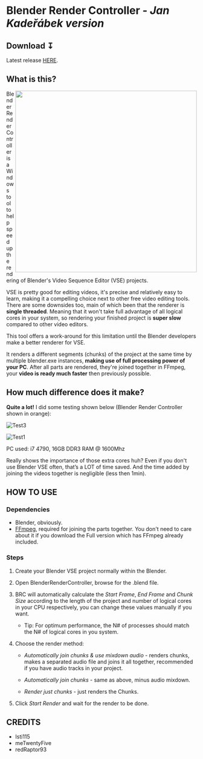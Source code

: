 # Blender Render Controller - *Jan Kadeřábek version*

## Download &#8615;
Latest release [HERE](https://github.com/jendabek/BlenderRenderController/releases/latest).

## What is this?
<img align="right" src="https://github.com/jendabek/BlenderRenderController/blob/master/BlenderRenderController/documents/assets/blender-render-controller.png" width="480"/>
Blender Render Controller is a Windows tool to help speed up the rendering of Blender's Video Sequence Editor (VSE) projects.

VSE is pretty good for editing videos, it's precise and relatively easy to learn, making it a compelling choice next to other free video editing tools. There are some downsides too, main of which been that the renderer is **single threaded**. Meaning that it won't take full advantage of all logical cores in your system, so rendering your finished project is **super slow** compared to other video editors.

This tool offers a work-around for this limitation until the Blender developers make a better renderer for VSE. 

It renders a different segments (chunks) of the project at the same time by multiple blender.exe instances, **making use of full processing power of your PC**.
After all parts are rendered, they're joined together in FFmpeg, your **video is ready much faster** then previously possible.

## How much difference does it make?
**Quite a lot!** I did some testing shown below (Blender Render Controller shown in orange):

![Test3](https://app.box.com/representation/file_version_147671500287/image_2048/1.png?shared_name=u90snyjbzslz0zszwges1helzmyz6b8y)

![Test1](https://app.box.com/representation/file_version_147672318497/image_2048/1.png?shared_name=i1bwfn03tie6ieehwnz7mbp4lu700gzy)

PC used: i7 4790, 16GB DDR3 RAM @ 1600Mhz

Really shows the importance of those extra cores huh? Even if you don't use Blender VSE often, that’s a LOT of time saved. And the time added by joining the videos together is negligible (less then 1min).

## HOW TO USE

### Dependencies
- Blender, obviously.
- [FFmpeg](https://ffmpeg.zeranoe.com/builds/win64/static/ffmpeg-latest-win64-static.zip), required for joining the parts together. You don't need to care about it if you download the Full version which has FFmpeg already included.


### Steps
1. Create your Blender VSE project normally within the Blender.
 
2. Open BlenderRenderController, browse for the .blend file.
 
3. BRC will automatically calculate the *Start Frame*, *End Frame* and *Chunk Size* according to the length of the project and number of logical cores in your CPU respectively, you can change these values manually if you want.

	- Tip: For optimum performance, the N# of processes should match the N# of logical cores in you system.
 
4. Choose the render method:

	- *Automatically join chunks & use mixdown audio* - renders chunks, makes a separated audio file and joins it all together, recommended if you have audio tracks in your project.

	- *Automatically join chunks* - same as above, minus audio mixdown.

	- *Render just chunks* - just renders the Chunks.
 
5. Click *Start Render* and wait for the render to be done.

## CREDITS

- Isti115
- meTwentyFive
- redRaptor93
